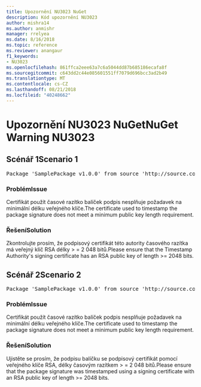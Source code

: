 ```yaml
---
title: Upozornění NU3023 NuGet
description: Kód upozornění NU3023
author: mishra14
ms.author: anmishr
manager: rrelyea
ms.date: 8/16/2018
ms.topic: reference
ms.reviewer: anangaur
f1_keywords:
- NU3023
ms.openlocfilehash: 861ffca2eee63a7c6a5044dd87b685186ecafa8f
ms.sourcegitcommit: c643dd2c44e085601551ff7079d696bcc3ad2b49
ms.translationtype: MT
ms.contentlocale: cs-CZ
ms.lasthandoff: 08/21/2018
ms.locfileid: "40248662"
---
```

# <a name="nuget-warning-nu3023"></a><span data-ttu-id="2742c-103">Upozornění NU3023 NuGet</span><span class="sxs-lookup"><span data-stu-id="2742c-103">NuGet Warning NU3023</span></span>

## <a name="scenario-1"></a><span data-ttu-id="2742c-104">Scénář 1</span><span class="sxs-lookup"><span data-stu-id="2742c-104">Scenario 1</span></span>

<pre>Package 'SamplePackage v1.0.0' from source 'http://source.com/index.json': The timestamp certificate does not meet a minimum public key length requirement.</pre>

### <a name="issue"></a><span data-ttu-id="2742c-105">Problém</span><span class="sxs-lookup"><span data-stu-id="2742c-105">Issue</span></span>

<span data-ttu-id="2742c-106">Certifikát použít časové razítko balíček podpis nesplňuje požadavek na minimální délku veřejného klíče.</span><span class="sxs-lookup"><span data-stu-id="2742c-106">The certificate used to timestamp the package signature does not meet a minimum public key length requirement.</span></span>


### <a name="solution"></a><span data-ttu-id="2742c-107">Řešení</span><span class="sxs-lookup"><span data-stu-id="2742c-107">Solution</span></span>

<span data-ttu-id="2742c-108">Zkontrolujte prosím, že podpisový certifikát této autority časového razítka má veřejný klíč RSA délky > = 2 048 bitů.</span><span class="sxs-lookup"><span data-stu-id="2742c-108">Please ensure that the  Timestamp Authority's signing certificate has an RSA public key of length >= 2048 bits.</span></span>



## <a name="scenario-2"></a><span data-ttu-id="2742c-109">Scénář 2</span><span class="sxs-lookup"><span data-stu-id="2742c-109">Scenario 2</span></span>

<pre>Package 'SamplePackage v1.0.0' from source 'http://source.com/index.json': The primary signature's timestamp certificate does not meet a minimum public key length requirement.</pre>

### <a name="issue"></a><span data-ttu-id="2742c-110">Problém</span><span class="sxs-lookup"><span data-stu-id="2742c-110">Issue</span></span>

<span data-ttu-id="2742c-111">Certifikát použít časové razítko balíček podpis nesplňuje požadavek na minimální délku veřejného klíče.</span><span class="sxs-lookup"><span data-stu-id="2742c-111">The certificate used to timestamp the package signature does not meet a minimum public key length requirement.</span></span>


### <a name="solution"></a><span data-ttu-id="2742c-112">Řešení</span><span class="sxs-lookup"><span data-stu-id="2742c-112">Solution</span></span>

<span data-ttu-id="2742c-113">Ujistěte se prosím, že podpisu balíčku se podpisový certifikát pomocí veřejného klíče RSA, délky časovým razítkem > = 2 048 bitů.</span><span class="sxs-lookup"><span data-stu-id="2742c-113">Please ensure that the package signature was timestamped using a signing certificate with an RSA public key of length >= 2048 bits.</span></span>



